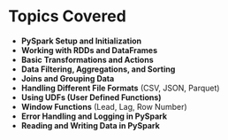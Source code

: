 # Topics Covered

- **PySpark Setup and Initialization**
- **Working with RDDs and DataFrames**
- **Basic Transformations and Actions**
- **Data Filtering, Aggregations, and Sorting**
- **Joins and Grouping Data**
- **Handling Different File Formats** (CSV, JSON, Parquet)
- **Using UDFs (User Defined Functions)**
- **Window Functions** (Lead, Lag, Row Number)
- **Error Handling and Logging in PySpark**
- **Reading and Writing Data in PySpark**
